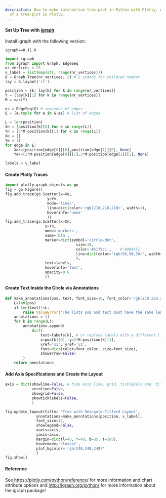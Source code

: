 ```yaml
---
description: How to make interactive tree-plot in Python with Plotly. An examples
  of a tree-plot in Plotly.
---
```

#### Set Up Tree with [igraph](http://igraph.org/python/)

Install igraph with the following version:

```
igraph==0.11.9
```

```python
import igraph
from igraph import Graph, EdgeSeq
nr_vertices = 25
v_label = list(map(str, range(nr_vertices)))
G = Graph.Tree(nr_vertices, 2) # 2 stands for children number
lay = G.layout('rt')

position = {k: lay[k] for k in range(nr_vertices)}
Y = [lay[k][1] for k in range(nr_vertices)]
M = max(Y)

es = EdgeSeq(G) # sequence of edges
E = [e.tuple for e in G.es] # list of edges

L = len(position)
Xn = [position[k][0] for k in range(L)]
Yn = [2*M-position[k][1] for k in range(L)]
Xe = []
Ye = []
for edge in E:
    Xe+=[position[edge[0]][0],position[edge[1]][0], None]
    Ye+=[2*M-position[edge[0]][1],2*M-position[edge[1]][1], None]

labels = v_label
```

#### Create Plotly Traces

```python
import plotly.graph_objects as go
fig = go.Figure()
fig.add_trace(go.Scatter(x=Xe,
                   y=Ye,
                   mode='lines',
                   line=dict(color='rgb(210,210,210)', width=1),
                   hoverinfo='none'
                   ))
fig.add_trace(go.Scatter(x=Xn,
                  y=Yn,
                  mode='markers',
                  name='bla',
                  marker=dict(symbol='circle-dot',
                                size=18,
                                color='#6175c1',    #'#DB4551',
                                line=dict(color='rgb(50,50,50)', width=1)
                                ),
                  text=labels,
                  hoverinfo='text',
                  opacity=0.8
                  ))
```

#### Create Text Inside the Circle via Annotations

```python
def make_annotations(pos, text, font_size=10, font_color='rgb(250,250,250)'):
    L=len(pos)
    if len(text)!=L:
        raise ValueError('The lists pos and text must have the same len')
    annotations = []
    for k in range(L):
        annotations.append(
            dict(
                text=labels[k], # or replace labels with a different list for the text within the circle
                x=pos[k][0], y=2*M-position[k][1],
                xref='x1', yref='y1',
                font=dict(color=font_color, size=font_size),
                showarrow=False)
        )
    return annotations
```

#### Add Axis Specifications and Create the Layout

```python
axis = dict(showline=False, # hide axis line, grid, ticklabels and  title
            zeroline=False,
            showgrid=False,
            showticklabels=False,
            )

fig.update_layout(title= 'Tree with Reingold-Tilford Layout',
              annotations=make_annotations(position, v_label),
              font_size=12,
              showlegend=False,
              xaxis=axis,
              yaxis=axis,
              margin=dict(l=40, r=40, b=85, t=100),
              hovermode='closest',
              plot_bgcolor='rgb(248,248,248)'
              )
fig.show()
```

#### Reference
See https://plotly.com/python/reference/ for more information and chart attribute options and http://igraph.org/python/ for more information about the igraph package!
